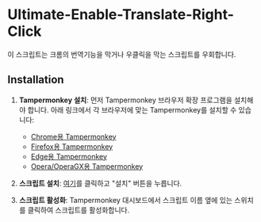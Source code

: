 # Ultimate-Enable-Translate-Right-Click

이 스크립트는 크롬의 번역기능을 막거나 우클릭을 막는 스크립트를 우회합니다.

## Installation

1. **Tampermonkey 설치**: 먼저 Tampermonkey 브라우저 확장 프로그램을 설치해야 합니다. 아래 링크에서 각 브라우저에 맞는 Tampermonkey를 설치할 수 있습니다:
   - [Chrome용 Tampermonkey](https://chrome.google.com/webstore/detail/tampermonkey/dhdgffkkebhmkfjojejmpbldmpobfkfo)
   - [Firefox용 Tampermonkey](https://addons.mozilla.org/en-US/firefox/addon/tampermonkey/)
   - [Edge용 Tampermonkey](https://www.microsoft.com/store/productId/9NBLGGH5162S)
   - [Opera/OperaGX용 Tampermonkey](https://addons.opera.com/en/extensions/details/tampermonkey-beta/)

2. **스크립트 설치**: [여기](https://github.com/Merhaf/Ultimate-Enable-Translate-Right-Click/raw/refs/heads/main/Ultimate-Enable-Translate-Right-Click.user.js)를 클릭하고 "설치" 버튼을 누릅니다.

3. **스크립트 활성화**: Tampermonkey 대시보드에서 스크립트 이름 옆에 있는 스위치를 클릭하여 스크립트를 활성화합니다.
